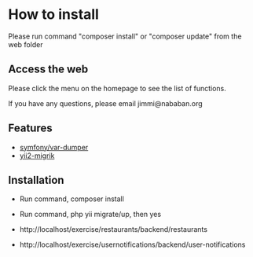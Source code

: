<h1>How to install</h1>

<p>Please run command "composer install" or "composer update" from the web folder</p>

<h2>Access the web</h2>

<p>Please click the menu on the homepage to see the list of functions.</p>

<p>If you have any questions, please email jimmi@nababan.org</p>

Features
--------------------
- [symfony/var-dumper](https://github.com/symfony/var-dumper)
- [yii2-migrik](https://github.com/Insolita/yii2-migrik)

Installation
--------------------
- Run command, composer install
- Run command, php yii migrate/up, then yes

- http://localhost/exercise/restaurants/backend/restaurants
- http://localhost/exercise/usernotifications/backend/user-notifications
